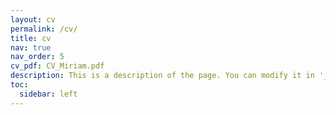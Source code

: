 ```yaml
---
layout: cv
permalink: /cv/
title: cv
nav: true
nav_order: 5
cv_pdf: CV_Miriam.pdf
description: This is a description of the page. You can modify it in '_pages/cv.md'. You can also change or remove the top pdf download button.
toc:
  sidebar: left
---
```

